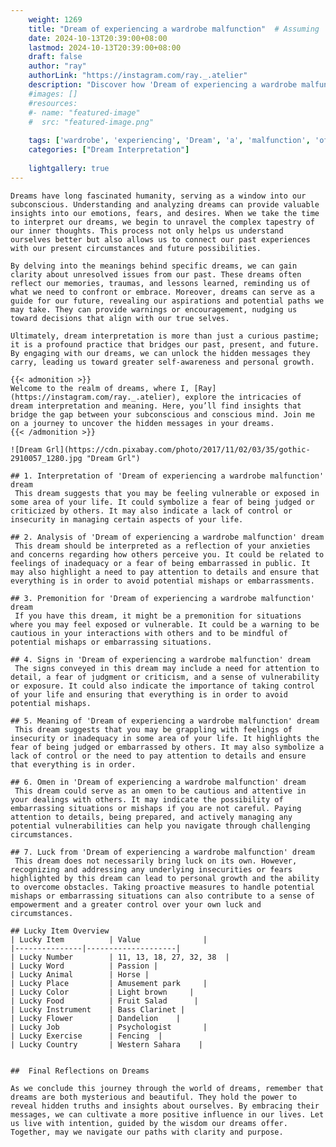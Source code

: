 ```yaml
---
    weight: 1269
    title: "Dream of experiencing a wardrobe malfunction"  # Assuming 'title' column exists
    date: 2024-10-13T20:39:00+08:00
    lastmod: 2024-10-13T20:39:00+08:00
    draft: false
    author: "ray"
    authorLink: "https://instagram.com/ray._.atelier"
    description: "Discover how 'Dream of experiencing a wardrobe malfunction' can interpret your future and uncover its significant meanings in your life."
    #images: []
    #resources:
    #- name: "featured-image"
    #  src: "featured-image.png"
    
    tags: ['wardrobe', 'experiencing', 'Dream', 'a', 'malfunction', 'of']
    categories: ["Dream Interpretation"]
    
    lightgallery: true
---
```

    
    Dreams have long fascinated humanity, serving as a window into our subconscious. Understanding and analyzing dreams can provide valuable insights into our emotions, fears, and desires. When we take the time to interpret our dreams, we begin to unravel the complex tapestry of our inner thoughts. This process not only helps us understand ourselves better but also allows us to connect our past experiences with our present circumstances and future possibilities.
    
    By delving into the meanings behind specific dreams, we can gain clarity about unresolved issues from our past. These dreams often reflect our memories, traumas, and lessons learned, reminding us of what we need to confront or embrace. Moreover, dreams can serve as a guide for our future, revealing our aspirations and potential paths we may take. They can provide warnings or encouragement, nudging us toward decisions that align with our true selves.
    
    Ultimately, dream interpretation is more than just a curious pastime; it is a profound practice that bridges our past, present, and future. By engaging with our dreams, we can unlock the hidden messages they carry, leading us toward greater self-awareness and personal growth.
    
    {{< admonition >}}
    Welcome to the realm of dreams, where I, [Ray](https://instagram.com/ray._.atelier), explore the intricacies of dream interpretation and meaning. Here, you’ll find insights that bridge the gap between your subconscious and conscious mind. Join me on a journey to uncover the hidden messages in your dreams.
    {{< /admonition >}}
    
    ![Dream Grl](https://cdn.pixabay.com/photo/2017/11/02/03/35/gothic-2910057_1280.jpg "Dream Grl")
    
    ## 1. Interpretation of 'Dream of experiencing a wardrobe malfunction' dream
     This dream suggests that you may be feeling vulnerable or exposed in some area of your life. It could symbolize a fear of being judged or criticized by others. It may also indicate a lack of control or insecurity in managing certain aspects of your life.
    
    ## 2. Analysis of 'Dream of experiencing a wardrobe malfunction' dream
     This dream should be interpreted as a reflection of your anxieties and concerns regarding how others perceive you. It could be related to feelings of inadequacy or a fear of being embarrassed in public. It may also highlight a need to pay attention to details and ensure that everything is in order to avoid potential mishaps or embarrassments.
    
    ## 3. Premonition for 'Dream of experiencing a wardrobe malfunction' dream
     If you have this dream, it might be a premonition for situations where you may feel exposed or vulnerable. It could be a warning to be cautious in your interactions with others and to be mindful of potential mishaps or embarrassing situations.
    
    ## 4. Signs in 'Dream of experiencing a wardrobe malfunction' dream
     The signs conveyed in this dream may include a need for attention to detail, a fear of judgment or criticism, and a sense of vulnerability or exposure. It could also indicate the importance of taking control of your life and ensuring that everything is in order to avoid potential mishaps.
    
    ## 5. Meaning of 'Dream of experiencing a wardrobe malfunction' dream
     This dream suggests that you may be grappling with feelings of insecurity or inadequacy in some area of your life. It highlights the fear of being judged or embarrassed by others. It may also symbolize a lack of control or the need to pay attention to details and ensure that everything is in order.
    
    ## 6. Omen in 'Dream of experiencing a wardrobe malfunction' dream
     This dream could serve as an omen to be cautious and attentive in your dealings with others. It may indicate the possibility of embarrassing situations or mishaps if you are not careful. Paying attention to details, being prepared, and actively managing any potential vulnerabilities can help you navigate through challenging circumstances.
    
    ## 7. Luck from 'Dream of experiencing a wardrobe malfunction' dream
     This dream does not necessarily bring luck on its own. However, recognizing and addressing any underlying insecurities or fears highlighted by this dream can lead to personal growth and the ability to overcome obstacles. Taking proactive measures to handle potential mishaps or embarrassing situations can also contribute to a sense of empowerment and a greater control over your own luck and circumstances.
    
    ## Lucky Item Overview
    | Lucky Item          | Value              |
    |---------------|--------------------|
    | Lucky Number        | 11, 13, 18, 27, 32, 38  |
    | Lucky Word          | Passion |
    | Lucky Animal        | Horse |
    | Lucky Place         | Amusement park     |
    | Lucky Color         | Light brown     |
    | Lucky Food          | Fruit Salad      |
    | Lucky Instrument    | Bass Clarinet |
    | Lucky Flower        | Dandelion    |
    | Lucky Job           | Psychologist       |
    | Lucky Exercise      | Fencing  |
    | Lucky Country       | Western Sahara    |
    
    
    ##  Final Reflections on Dreams
    
    As we conclude this journey through the world of dreams, remember that dreams are both mysterious and beautiful. They hold the power to reveal hidden truths and insights about ourselves. By embracing their messages, we can cultivate a more positive influence in our lives. Let us live with intention, guided by the wisdom our dreams offer. Together, may we navigate our paths with clarity and purpose.
    